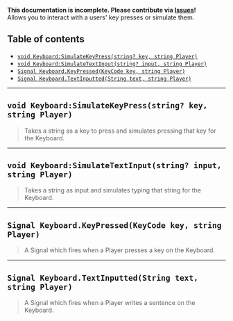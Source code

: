**This documentation is incomplete. Please contribute via [Issues](../issues)!** \
Allows you to interact with a users' key presses or simulate them.

## Table of contents

* [`void Keyboard:SimulateKeyPress(string? key, string Player)`](#void-keyboardsimulatekeypressstring-key-string-player)
* [`void Keyboard:SimulateTextInput(string? input, string Player)`](#void-keyboardsimulatetextinputstring-input-string-player)
* [`Signal Keyboard.KeyPressed(KeyCode key, string Player)`](#void-keyboardsimulatetextinputstring-input-string-player)
* [`Signal Keyboard.TextInputted(String text, string Player)`](#void-keyboardsimulatetextinputstring-input-string-player)
___

## `void Keyboard:SimulateKeyPress(string? key, string Player)`

> Takes a string as a key to press and simulates pressing that key for the Keyboard.

___

## `void Keyboard:SimulateTextInput(string? input, string Player)`

> Takes a string as input and simulates typing that string for the Keyboard.

___

## `Signal Keyboard.KeyPressed(KeyCode key, string Player)`

> A Signal which fires when a Player presses a key on the Keyboard.

___

## `Signal Keyboard.TextInputted(String text, string Player)`

> A Signal which fires when a Player writes a sentence on the Keyboard.
